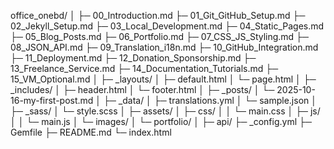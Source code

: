 office_onebd/
│
├─ 00_Introduction.md
├─ 01_Git_GitHub_Setup.md
├─ 02_Jekyll_Setup.md
├─ 03_Local_Development.md
├─ 04_Static_Pages.md
├─ 05_Blog_Posts.md
├─ 06_Portfolio.md
├─ 07_CSS_JS_Styling.md
├─ 08_JSON_API.md
├─ 09_Translation_i18n.md
├─ 10_GitHub_Integration.md
├─ 11_Deployment.md
├─ 12_Donation_Sponsorship.md
├─ 13_Freelance_Service.md
├─ 14_Documentation_Tutorials.md
├─ 15_VM_Optional.md
│
├─ _layouts/
│   ├─ default.html
│   └─ page.html
│
├─ _includes/
│   ├─ header.html
│   └─ footer.html
│
├─ _posts/
│   └─ 2025-10-16-my-first-post.md
│
├─ _data/
│   ├─ translations.yml
│   └─ sample.json
│
├─ _sass/
│   └─ style.scss
│
├─ assets/
│   ├─ css/
│   │   └─ main.css
│   ├─ js/
│   │   └─ main.js
│   └─ images/
│       └─ portfolio/
│
├─ api/
├─ _config.yml
├─ Gemfile
├─ README.md
└─ index.html
